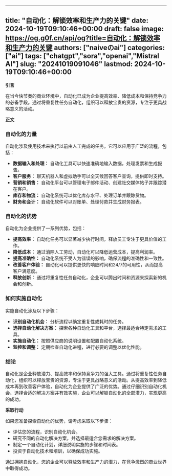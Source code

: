 
---
title: "自动化：解锁效率和生产力的关键"
date: 2024-10-19T09:10:46+00:00
draft: false
image: https://og.g0f.cn/api/og?title=自动化：解锁效率和生产力的关键
authors: ["naiveのai"]
categories: ["ai"]
tags: ["chatgpt","sora","openai","Mistral AI"]
slug: "20241019091046"
lastmod: 2024-10-19T09:10:46+00:00
---
**引言**

在当今快节奏的商业环境中，自动化已成为企业提高效率、降低成本和保持竞争力的必备手段。通过将重复性任务自动化，组织可以释放宝贵的资源，专注于更具战略意义的活动。

**正文**

### 自动化的力量

自动化涉及使用技术来执行以前由人工完成的任务。它可以应用于广泛的流程，包括：

- **数据输入和处理：** 自动化工具可以快速准确地输入数据，处理发票和生成报告。
- **客户服务：** 聊天机器人和虚拟助手可以全天候回答客户查询，提供即时支持。
- **营销和销售：** 自动化平台可以管理电子邮件活动、创建社交媒体帖子并跟踪潜在客户。
- **库存和物流：** 自动化系统可以优化库存水平、处理订单并跟踪货物。
- **财务和会计：** 自动化软件可以对账单、处理付款并生成财务报表。

### 自动化的优势

自动化为企业提供了一系列优势，包括：

- **提高效率：** 自动化任务可以显著减少执行时间，释放员工专注于更具价值的工作。
- **降低成本：** 通过消除人工劳动，自动化可以降低运营成本，提高利润率。
- **提高准确性：** 自动化系统不受人为错误的影响，确保流程的准确性和一致性。
- **改善客户体验：** 自动化可以提供更快的响应时间和24/7的可用性，从而提高客户满意度。
- **释放创新：** 通过将重复性任务自动化，企业可以腾出时间和资源来探索新的机会和创新。

### 如何实施自动化

实施自动化涉及以下步骤：

- **识别自动化机会：** 分析流程以确定重复性或耗时的任务。
- **选择自动化解决方案：** 探索各种自动化工具和平台，选择最适合特定需求的工具。
- **实施自动化：** 按照供应商的说明设置和配置自动化系统。
- **监控和调整：** 定期检查自动化进程，进行必要的调整以优化性能。

### 结论

自动化是企业释放潜力、提高效率和保持竞争力的强大工具。通过将重复性任务自动化，组织可以释放宝贵的资源，专注于更具战略意义的活动。从提高效率到降低成本再到改善客户体验，自动化为企业提供了广泛的优势。通过仔细识别自动化机会、选择合适的解决方案并有效实施，企业可以解锁自动化的全部潜力，实现更高的成功。

**采取行动**

如果您准备探索自动化的优势，请考虑采取以下步骤：

- 评估您的流程，识别自动化机会。
- 研究不同的自动化解决方案，并选择最适合您需求的解决方案。
- 制定一个自动化计划，详细说明实施的步骤和时间表。
- 投资于自动化技术和培训，以确保成功实施。

通过拥抱自动化，您的企业可以释放效率和生产力的潜力，在竞争激烈的商业世界中取得成功。